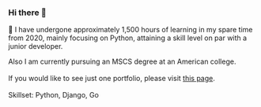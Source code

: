 ### Hi there 👋

🌱 I have undergone approximately 1,500 hours of learning in my spare time from 2020, mainly focusing on Python, attaining a skill level on par with a junior developer. 

Also I am currently pursuing an MSCS degree at an American college. 
</br>
</br>
If you would like to see just one portfolio, please visit [this page](https://github.com/keita-sa/classification_of_cancer_dataset/blob/main/scikit-learn%201%20classification%20of%20cancer%20dateaset.ipynb).
</br>
</br>
Skillset: Python, Django, Go

<!--
**keita-sa/keita-sa** is a ✨ _special_ ✨ repository because its `README.md` (this file) appears on your GitHub profile.

Here are some ideas to get you started:

- 🔭 I’m currently working on ...
- 🌱 I’m currently learning ...
- 👯 I’m looking to collaborate on ...
- 🤔 I’m looking for help with ...
- 💬 Ask me about ...
- 📫 How to reach me: ...
- 😄 Pronouns: ...
- ⚡ Fun fact: ...
-->
